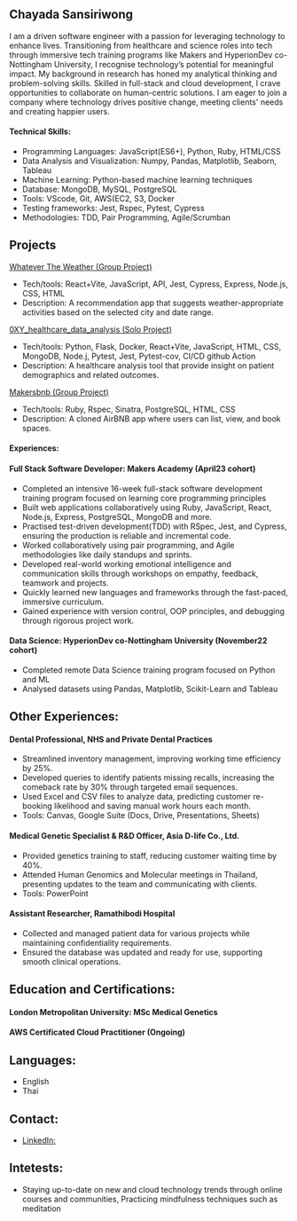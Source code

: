 ## Chayada Sansiriwong

I am a driven software engineer with a passion for leveraging technology to enhance lives. Transitioning from healthcare and science roles into tech through immersive tech training programs like Makers and HyperionDev co-Nottingham University, I recognise technology’s potential for meaningful impact. My background in research has honed my analytical thinking and problem-solving skills. Skilled in full-stack and cloud development, I crave opportunities to collaborate on human-centric solutions. I am eager to join a company where technology drives positive change, meeting clients' needs and creating happier users.

#### Technical Skills:
- Programming Languages: JavaScript(ES6+), Python, Ruby, HTML/CSS
- Data Analysis and Visualization: Numpy, Pandas, Matplotlib, Seaborn, Tableau
- Machine Learning: Python-based machine learning techniques
- Database: MongoDB, MySQL, PostgreSQL
- Tools: VScode, Git, AWS(EC2, S3, Docker
- Testing frameworks: Jest, Rspec, Pytest, Cypress
- Methodologies: TDD, Pair Programming, Agile/Scrumban

## Projects

[Whatever The Weather (Group Project)](https://github.com/lplclaremont/ep3-raining-mern)

- Tech/tools: React+Vite, JavaScript, API, Jest, Cypress, Express, Node.js, CSS, HTML
- Description: A recommendation app that suggests weather-appropriate activities based on the selected city and date range.

[0XY_healthcare_data_analysis (Solo Project)](https://github.com/csanann/0XY_healthcare_data_analysis)

- Tech/tools: Python, Flask, Docker, React+Vite, JavaScript, HTML, CSS, MongoDB, Node.j, Pytest, Jest, Pytest-cov, CI/CD github Action
- Description: A healthcare analysis tool that provide insight on patient demographics and related outcomes.

[Makersbnb (Group Project)](https://github.com/csanann/makersbnb-ruby-seed)

- Tech/tools: Ruby, Rspec, Sinatra, PostgreSQL, HTML, CSS
- Description: A cloned AirBNB app where users can list, view, and book spaces.

#### Experiences:

#### Full Stack Software Developer: Makers Academy (April23 cohort)
- Completed an intensive 16-week full-stack software development training program focused on learning core programming principles
- Built web applications collaboratively using Ruby, JavaScript, React, Node.js, Express, PostgreSQL, MongoDB and more.
- Practised test-driven development(TDD) with RSpec, Jest, and Cypress, ensuring the production is reliable and incremental code.
- Worked collaboratively using pair programming, and Agile methodologies like daily standups and sprints.
- Developed real-world working emotional intelligence and communication skills through workshops on empathy, feedback, teamwork and projects.
- Quickly learned  new languages and frameworks through the fast-paced, immersive curriculum.
- Gained experience with version control, OOP principles, and debugging through rigorous project work.

#### Data Science: HyperionDev co-Nottingham University (November22 cohort)
- Completed remote Data Science training program focused on Python and ML
- Analysed datasets using Pandas, Matplotlib, Scikit-Learn and Tableau

## Other Experiences:

#### Dental Professional, NHS and Private Dental Practices
- Streamlined inventory management, improving working time efficiency by 25%.
- Developed queries to identify patients missing recalls, increasing the comeback rate by 30% through targeted email sequences.
- Used Excel and CSV files to analyze data, predicting customer re-booking likelihood and saving manual work hours each month.
- Tools: Canvas, Google Suite (Docs, Drive, Presentations, Sheets)

#### Medical Genetic Specialist & R&D Officer, Asia D-life Co., Ltd.
- Provided genetics training to staff, reducing customer waiting time by 40%.
- Attended Human Genomics and Molecular meetings in Thailand, presenting updates to the team and communicating with clients.
- Tools: PowerPoint

#### Assistant Researcher, Ramathibodi Hospital
- Collected and managed patient data for various projects while maintaining confidentiality requirements.
- Ensured the database was updated and ready for use, supporting smooth clinical operations.

## Education and Certifications:

#### London Metropolitan University: MSc Medical Genetics
#### AWS Certificated Cloud Practitioner (Ongoing)

## Languages:  
- English
- Thai

## Contact:
- [LinkedIn:](https://www.linkedin.com/in/chayada-s-1a026220) 

## Intetests:
- Staying up-to-date on new and cloud technology trends through online courses and communities, Practicing mindfulness techniques such as meditation